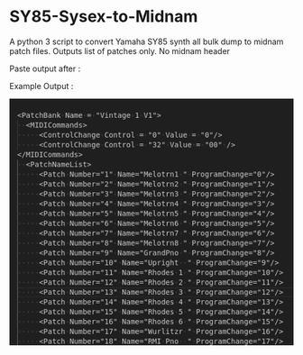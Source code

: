 # SY85-Sysex-to-Midnam
A python 3 script to convert Yamaha SY85 synth all bulk dump to midnam patch files.  Outputs list of patches only.  No midnam header

Paste output after :

<!--
<code>
  </AvailableForChannels>
   
   but between 
   ...
   ...


    </ChannelNameSet>
  </MasterDeviceNames>
</MIDINameDocument>
</code>
-->

Example Output : 

![Alt text](image.png)
